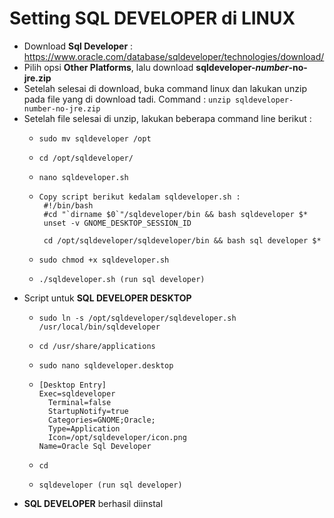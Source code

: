 # Setting <b>SQL DEVELOPER</b> di LINUX

- Download **Sql Developer** : https://www.oracle.com/database/sqldeveloper/technologies/download/
- Pilih opsi **Other Platforms**, lalu download **sqldeveloper-<i>number</i>-no-jre.zip**
- Setelah selesai di download, buka command linux dan lakukan unzip pada file yang di download tadi. Command : `unzip sqldeveloper-number-no-jre.zip`
- Setelah file selesai di unzip, lakukan beberapa command line berikut :
    -     sudo mv sqldeveloper /opt
    -     cd /opt/sqldeveloper/
    -     nano sqldeveloper.sh
    -     Copy script berikut kedalam sqldeveloper.sh :
           #!/bin/bash
           #cd "`dirname $0`"/sqldeveloper/bin && bash sqldeveloper $*
           unset -v GNOME_DESKTOP_SESSION_ID

           cd /opt/sqldeveloper/sqldeveloper/bin && bash sql developer $*
    -     sudo chmod +x sqldeveloper.sh
    -     ./sqldeveloper.sh (run sql developer)  
- Script untuk **SQL DEVELOPER DESKTOP**
    -     sudo ln -s /opt/sqldeveloper/sqldeveloper.sh /usr/local/bin/sqldeveloper
    -     cd /usr/share/applications
    -     sudo nano sqldeveloper.desktop
    -     [Desktop Entry]
          Exec=sqldeveloper
            Terminal=false
            StartupNotify=true
            Categories=GNOME;Oracle;
            Type=Application
            Icon=/opt/sqldeveloper/icon.png
          Name=Oracle Sql Developer
    -     cd
    -     sqldeveloper (run sql developer) 
- **SQL DEVELOPER** berhasil diinstal